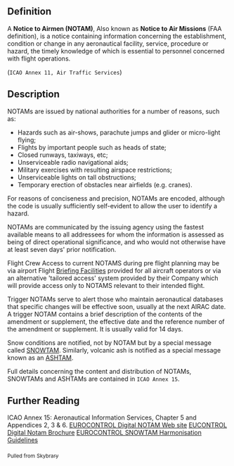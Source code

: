 
## Definition

A **Notice to Airmen (NOTAM)**, Also known as **Notice to Air Missions** (FAA definition), is a notice containing information concerning the establishment, condition or change in any aeronautical facility, service, procedure or hazard, the timely knowledge of which is essential to personnel concerned with flight operations.

(```ICAO Annex 11, Air Traffic Services```)

## Description

NOTAMs are issued by national authorities for a number of reasons, such as:

- Hazards such as air-shows, parachute jumps and glider or micro-light flying;
- Flights by important people such as heads of state;
- Closed runways, taxiways, etc;
- Unserviceable radio navigational aids;
- Military exercises with resulting airspace restrictions;
- Unserviceable lights on tall obstructions;
- Temporary erection of obstacles near airfields (e.g. cranes).

For reasons of conciseness and precision, NOTAMs are encoded, although the code is usually sufficiently self-evident to allow the user to identify a hazard.

NOTAMs are communicated by the issuing agency using the fastest available means to all addressees for whom the information is assessed as being of direct operational significance, and who would not otherwise have at least seven days' prior notification.

Flight Crew Access to current NOTAMS during pre flight planning may be via airport Flight [Briefing Facilities](https://skybrary.aero/index.php/Briefing_Facilities) provided for all aircraft operators or via an alternative 'tailored access' system provided by their Company which will provide access only to NOTAMS relevant to their intended flight.

Trigger NOTAMs serve to alert those who maintain aeronautical databases that specific changes will be effective soon, usually at the next AIRAC date. A trigger NOTAM contains a brief description of the contents of the amendment or supplement, the effective date and the reference number of the amendment or supplement. It is usually valid for 14 days.

Snow conditions are notified, not by NOTAM but by a special message called [SNOWTAM](https://skybrary.aero/index.php/SNOWTAM). Similarly, volcanic ash is notified as a special message known as an [ASHTAM](https://skybrary.aero/index.php/ASHTAM).

Full details concerning the content and distribution of NOTAMs, SNOWTAMs and ASHTAMs are contained in ```ICAO Annex 15```.

## Further Reading

ICAO Annex 15: Aeronautical Information Services, Chapter 5 and Appendices 2, 3 & 6.
[EUROCONTROL Digital NOTAM Web site](https://www.ead.eurocontrol.int/cms-eadbasic/opencms/en/ead-evolutions/digital-notam/)
[EUCONTROL Digital Notam Brochure](https://skybrary.aero/bookshelf/books/2073.pdf)
[EUROCONTROL SNOWTAM Harmonisation Guidelines](https://skybrary.aero/bookshelf/books/2074.pdf)

<sub>Pulled from</sub> [<sub>Skybrary</sub>](https://skybrary.aero/articles/notice-airmen-notam)